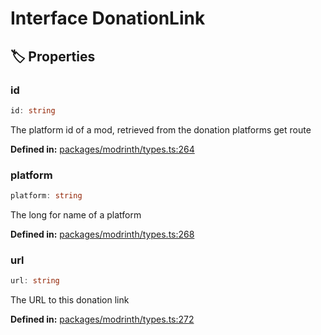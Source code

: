 # Interface DonationLink

## 🏷️ Properties

### id

```ts
id: string
```
The platform id of a mod, retrieved from the donation platforms get route
<p style="font-size: 14px; color: var(--vp-c-text-2)">
<strong>Defined in:</strong> <a href="https://github.com/voxelum/minecraft-launcher-core-node/blob/master/packages/modrinth/types.ts#L264" target="_blank" rel="noreferrer">packages/modrinth/types.ts:264</a>
</p>


### platform

```ts
platform: string
```
The long for name of a platform
<p style="font-size: 14px; color: var(--vp-c-text-2)">
<strong>Defined in:</strong> <a href="https://github.com/voxelum/minecraft-launcher-core-node/blob/master/packages/modrinth/types.ts#L268" target="_blank" rel="noreferrer">packages/modrinth/types.ts:268</a>
</p>


### url

```ts
url: string
```
The URL to this donation link
<p style="font-size: 14px; color: var(--vp-c-text-2)">
<strong>Defined in:</strong> <a href="https://github.com/voxelum/minecraft-launcher-core-node/blob/master/packages/modrinth/types.ts#L272" target="_blank" rel="noreferrer">packages/modrinth/types.ts:272</a>
</p>


